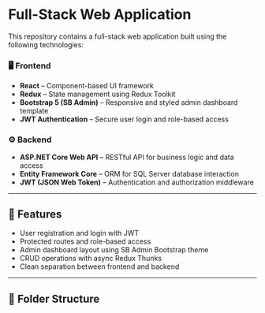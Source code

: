 # Full-Stack Web Application

This repository contains a full-stack web application built using the following technologies:

### 🖥 Frontend
- **React** – Component-based UI framework
- **Redux** – State management using Redux Toolkit
- **Bootstrap 5 (SB Admin)** – Responsive and styled admin dashboard template
- **JWT Authentication** – Secure user login and role-based access

### ⚙️ Backend
- **ASP.NET Core Web API** – RESTful API for business logic and data access
- **Entity Framework Core** – ORM for SQL Server database interaction
- **JWT (JSON Web Token)** – Authentication and authorization middleware

---

## 🔐 Features
- User registration and login with JWT
- Protected routes and role-based access
- Admin dashboard layout using SB Admin Bootstrap theme
- CRUD operations with async Redux Thunks
- Clean separation between frontend and backend

---

## 📂 Folder Structure

